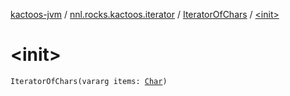 [kactoos-jvm](../../index.md) / [nnl.rocks.kactoos.iterator](../index.md) / [IteratorOfChars](index.md) / [&lt;init&gt;](./-init-.md)

# &lt;init&gt;

`IteratorOfChars(vararg items: `[`Char`](https://kotlinlang.org/api/latest/jvm/stdlib/kotlin/-char/index.html)`)`